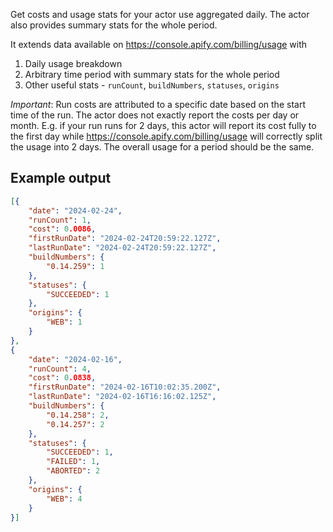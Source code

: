 Get costs and usage stats for your actor use aggregated daily. The actor also provides summary stats for the whole period.

It extends data available on https://console.apify.com/billing/usage with
1. Daily usage breakdown
2. Arbitrary time period with summary stats for the whole period
3. Other useful stats - `runCount`, `buildNumbers`, `statuses`, `origins`

 *Important*: Run costs are attributed to a specific date based on the start time of the run. The actor does not exactly report the costs per day or month. E.g. if your run runs for 2 days, this actor will report its cost fully to the first day while https://console.apify.com/billing/usage will correctly split the usage into 2 days. The overall usage for a period should be the same.

## Example output

```json
[{
    "date": "2024-02-24",
    "runCount": 1,
    "cost": 0.0086,
    "firstRunDate": "2024-02-24T20:59:22.127Z",
    "lastRunDate": "2024-02-24T20:59:22.127Z",
    "buildNumbers": {
        "0.14.259": 1
    },
    "statuses": {
        "SUCCEEDED": 1
    },
    "origins": {
        "WEB": 1
    }
},
{
    "date": "2024-02-16",
    "runCount": 4,
    "cost": 0.0838,
    "firstRunDate": "2024-02-16T10:02:35.200Z",
    "lastRunDate": "2024-02-16T16:16:02.125Z",
    "buildNumbers": {
        "0.14.258": 2,
        "0.14.257": 2
    },
    "statuses": {
        "SUCCEEDED": 1,
        "FAILED": 1,
        "ABORTED": 2
    },
    "origins": {
        "WEB": 4
    }
}]
```